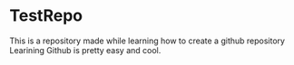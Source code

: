 # TestRepo
This is a repository made while learning how to create a github repository
Learining Github is pretty easy and cool.
